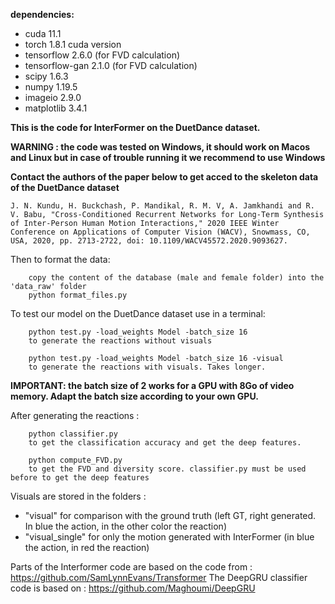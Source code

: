 **dependencies:**

- cuda 11.1
- torch 1.8.1 cuda version
- tensorflow 2.6.0 (for FVD calculation)
- tensorflow-gan 2.1.0 (for FVD calculation)
- scipy 1.6.3
- numpy 1.19.5
- imageio 2.9.0
- matplotlib 3.4.1


**This is the code for InterFormer on the DuetDance dataset.**

**WARNING : the code was tested on Windows, it should work on Macos and Linux but in case of trouble running it we recommend to use Windows**


**Contact the authors of the paper below to get acced to the skeleton data of the DuetDance dataset**
```
J. N. Kundu, H. Buckchash, P. Mandikal, R. M. V, A. Jamkhandi and R. V. Babu, "Cross-Conditioned Recurrent Networks for Long-Term Synthesis of Inter-Person Human Motion Interactions," 2020 IEEE Winter Conference on Applications of Computer Vision (WACV), Snowmass, CO, USA, 2020, pp. 2713-2722, doi: 10.1109/WACV45572.2020.9093627.
```

Then to format the data:
```
	copy the content of the database (male and female folder) into the 'data_raw' folder
	python format_files.py
```


To test our model on the DuetDance dataset use in a terminal:
```
	python test.py -load_weights Model -batch_size 16
	to generate the reactions without visuals
	
	python test.py -load_weights Model -batch_size 16 -visual
	to generate the reactions with visuals. Takes longer.
```

**IMPORTANT: the batch size of 2 works for a GPU with 8Go of video memory. Adapt the batch size according to your own GPU.**
	
After generating the reactions :
```
	python classifier.py
	to get the classification accuracy and get the deep features.
	
	python compute_FVD.py
	to get the FVD and diversity score. classifier.py must be used before to get the deep features
```	
	
Visuals are stored in the folders :
- "visual" for comparison with the ground truth (left GT, right generated. In blue the action, in the other color the reaction)
- "visual_single" for only the motion generated with InterFormer (in blue the action, in red the reaction)
	


Parts of the Interformer code are based on the code from  : https://github.com/SamLynnEvans/Transformer
The DeepGRU classifier code is based on : https://github.com/Maghoumi/DeepGRU
